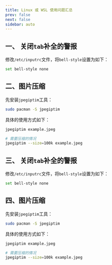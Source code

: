 ```yaml
---
title: Linux 或 WSL 使用问题汇总
prev: false
next: false
sidebar: auto
---
```


## 一、 关闭`tab`补全的警报

修改`/etc/inputrc`文件，将`bell-style`设置为如下：

```bash
set bell-style none
```

## 二、图片压缩

先安装`jpegiptim`工具：

``` bash
sudo pacman -S jpegiptim
```

具体的使用方式如下：

``` bash
jpegiptim example.jpeg

# 需要压缩的情况
jpegiptim --size=100k example.jpeg
```

## 三、 关闭`tab`补全的警报

修改`/etc/inputrc`文件，将`bell-style`设置为如下：

```bash
set bell-style none
```

## 四、图片压缩

先安装`jpegiptim`工具：

``` bash
sudo pacman -S jpegiptim
```

具体的使用方式如下：

``` bash
jpegiptim example.jpeg

# 需要压缩的情况
jpegiptim --size=100k example.jpeg
```
